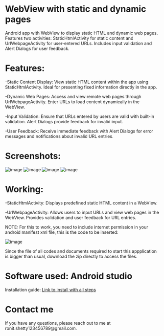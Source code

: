# WebView with static and dynamic pages
Android app with WebView to display static HTML and dynamic web pages. Features two activities: StaticHtmlActivity for static content and UrlWebpageActivity for user-entered URLs. Includes input validation and Alert Dialogs for user feedback.

<h1>Features:</h1>

-Static Content Display: View static HTML content within the app using StaticHtmlActivity. Ideal for presenting fixed information directly in the app.

-Dynamic Web Pages: Access and view remote web pages through UrlWebpageActivity. Enter URLs to load content dynamically in the WebView.

-Input Validation: Ensure that URLs entered by users are valid with built-in validation. Alert Dialogs provide feedback for invalid input.

-User Feedback: Receive immediate feedback with Alert Dialogs for error messages and notifications about invalid URL entries.

<h1>Screenshots:</h1>

![image](https://github.com/user-attachments/assets/dcfbe6fb-bdb5-431a-b5b2-d67e00e596bb)
![image](https://github.com/user-attachments/assets/58983edf-18d3-4f88-9178-7f9e41944fdb)
![image](https://github.com/user-attachments/assets/81f3e556-51d6-45c4-b377-5e3adee2b02c)
![image](https://github.com/user-attachments/assets/41d6921f-8ada-4811-947e-774acb3c3598)


<h1>Working:</h1>

-StaticHtmlActivity: Displays predefined static HTML content in a WebView.

-UrlWebpageActivity: Allows users to input URLs and view web pages in the WebView. Provides validation and user feedback for URL entries.

NOTE: For this to work, you need to include internet permission in your android manifest xml file, this is the code to be inserted:

![image](https://github.com/user-attachments/assets/62761c70-4586-463f-8606-70be7e4f232f)


Since the file of all codes and documents required to start this appplication is bigger than usual, download the zip directly to access the files.


<h1>Software used: Android studio </h1>
Installation guide: <a href="https://developer.android.com/studio?gad_source=1&gclid=Cj0KCQjwq_G1BhCSARIsACc7NxqfoSQcy_t6iiijQPFbfxg6YjpHsABbDhvwLatuM_vQhxvdOXC8PSUaAgSYEALw_wcB&gclsrc=aw.ds">Link to install with all steps</a> 

<h1>Contact me</h1>
If you have any questions, please reach out to me at ronit.shetty123456789@gmail.com.
